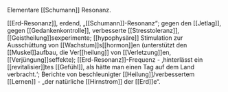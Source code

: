 Elementare [[Schumann]] Resonanz.

[[Erd-Resonanz]], erdend, „[[Schumann]]-Resonanz“; gegen den [[Jetlag]], gegen [[Gedankenkontrolle]], verbesserte [[Stresstoleranz]], [[Geistheilung]]sexperimente; [[hypophysäre]] Stimulation zur Ausschüttung von [[Wachstum]]s[[hormon]]en (unterstützt den [[Muskel]]aufbau, die Ver[[heilung]] von [[Verletzung]]en, [[Verjüngung]]seffekte); [[Erd-Resonanz]]-Frequenz - ‚hinterlässt ein [[revitalisier]]tes [[Gefühl]], als hätte man einen Tag auf dem Land verbracht.‘; Berichte von beschleunigter [[Heilung]]/verbessertem [[Lernen]] - „der natürliche [[Hirnstrom]] der [[Erd]]e“.
